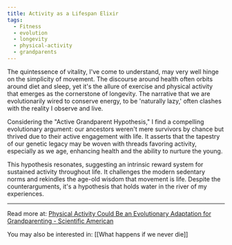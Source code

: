 ```yaml
---
title: Activity as a Lifespan Elixir
tags:
  - Fitness
  - evolution
  - longevity
  - physical-activity
  - grandparents
---
```


The quintessence of vitality, I've come to understand, may very well hinge on the simplicity of movement. The discourse around health often orbits around diet and sleep, yet it's the allure of exercise and physical activity that emerges as the cornerstone of longevity. The narrative that we are evolutionarily wired to conserve energy, to be 'naturally lazy,' often clashes with the reality I observe and live.

Considering the "Active Grandparent Hypothesis," I find a compelling evolutionary argument: our ancestors weren't mere survivors by chance but thrived due to their active engagement with life. It asserts that the tapestry of our genetic legacy may be woven with threads favoring activity, especially as we age, enhancing health and the ability to nurture the young.

This hypothesis resonates, suggesting an intrinsic reward system for sustained activity throughout life. It challenges the modern sedentary norms and rekindles the age-old wisdom that movement is life. Despite the counterarguments, it's a hypothesis that holds water in the river of my experiences.

----

Read more at: [Physical Activity Could Be an Evolutionary Adaptation for Grandparenting - Scientific American](https://www.scientificamerican.com/article/physical-activity-could-be-an-evolutionary-adaptation-for-grandparenting/#:~:text=We%20evolved%20to%20live%20past,decades%20after%20we%20stop%20reproducing.)

You may also be interested in: [[What happens if we never die]]